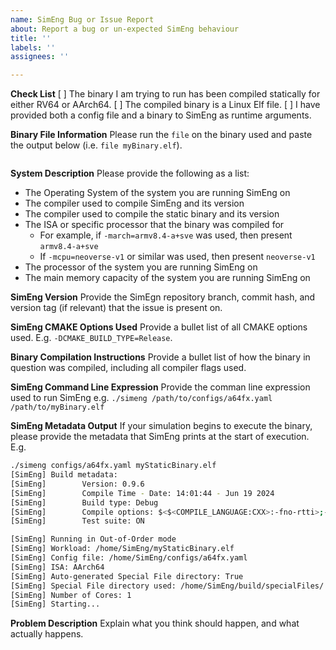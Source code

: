 ```yaml
---
name: SimEng Bug or Issue Report
about: Report a bug or un-expected SimEng behaviour
title: ''
labels: ''
assignees: ''

---
```


**Check List**
 [ ] The binary I am trying to run has been compiled statically for either RV64 or AArch64.
 [ ] The compiled binary is a Linux Elf file.
 [ ] I have provided both a config file and a binary to SimEng as runtime arguments.

**Binary File Information**
Please run the `file` on the binary used and paste the output below (i.e. `file myBinary.elf`).
```bash
```

**System Description**
Please provide the following as a list:
 - The Operating System of the system you are running SimEng on
 - The compiler used to compile SimEng and its version
 - The compiler used to compile the static binary and its version
 - The ISA or specific processor that the binary was compiled for
   - For example, if `-march=armv8.4-a+sve` was used, then present `armv8.4-a+sve`
   - If `-mcpu=neoverse-v1` or similar was used, then present `neoverse-v1`
 - The processor of the system you are running SimEng on
 - The main memory capacity of the system you are running SimEng on

**SimEng Version**
Provide the SimEgn repository branch, commit hash, and version tag (if relevant) that the issue is present on.

**SimEng CMAKE Options Used**
Provide a bullet list of all CMAKE options used. E.g. `-DCMAKE_BUILD_TYPE=Release`.

**Binary Compilation Instructions**
Provide a bullet list of how the binary in question was compiled, including all compiler flags used.

**SimEng Command Line Expression**
Provide the comman line expression used to run SimEng e.g. `./simeng /path/to/configs/a64fx.yaml /path/to/myBinary.elf`

**SimEng Metadata Output**
If your simulation begins to execute the binary, please provide the metadata that SimEng prints at the start of execution.
E.g.
```bash
./simeng configs/a64fx.yaml myStaticBinary.elf 
[SimEng] Build metadata: 
[SimEng]        Version: 0.9.6 
[SimEng]        Compile Time - Date: 14:01:44 - Jun 19 2024 
[SimEng]        Build type: Debug 
[SimEng]        Compile options: $<$<COMPILE_LANGUAGE:CXX>:-fno-rtti>;-Wall;-pedantic;-Werror 
[SimEng]        Test suite: ON 

[SimEng] Running in Out-of-Order mode 
[SimEng] Workload: /home/SimEng/myStaticBinary.elf 
[SimEng] Config file: /home/SimEng/configs/a64fx.yaml 
[SimEng] ISA: AArch64
[SimEng] Auto-generated Special File directory: True 
[SimEng] Special File directory used: /home/SimEng/build/specialFiles/ 
[SimEng] Number of Cores: 1 
[SimEng] Starting...
```

**Problem Description**
Explain what you think should happen, and what actually happens.
